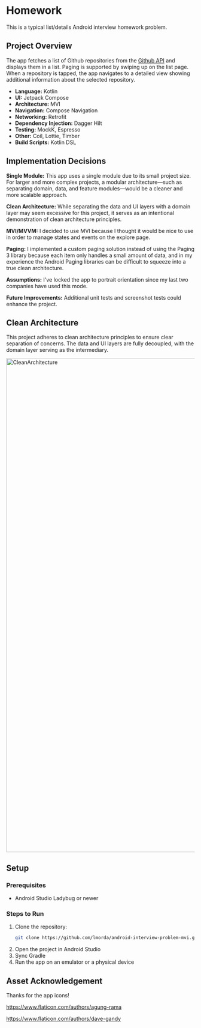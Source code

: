 # Homework

This is a typical list/details Android interview homework problem.  

## Project Overview

The app fetches a list of Github repositories from the [Github API](https://docs.github.com/en/rest) and displays them in a list. Paging is supported by swiping up on the list page.  When a repository is tapped, the app navigates to a detailed view showing additional information about the selected repository.  

- **Language:** Kotlin
- **UI:** Jetpack Compose
- **Architecture:** MVI
- **Navigation:** Compose Navigation
- **Networking:** Retrofit
- **Dependency Injection:** Dagger Hilt
- **Testing:** MockK, Espresso
- **Other:** Coil, Lottie, Timber
- **Build Scripts:** Kotlin DSL
   
## Implementation Decisions

**Single Module:** This app uses a single module due to its small project size. For larger and more complex projects, a modular architecture—such as separating domain, data, and feature modules—would be a cleaner and more scalable approach.

**Clean Architecture:** While separating the data and UI layers with a domain layer may seem excessive for this project, it serves as an intentional demonstration of clean architecture principles.  

**MVI/MVVM:** I decided to use MVI because I thought it would be nice to use in order to manage states and events on the explore page.

**Paging:** I implemented a custom paging solution instead of using the Paging 3 library because each item only handles a small amount of data, and in my experience the Android Paging libraries can be difficult to squeeze into a true clean architecture.

**Assumptions:** I've locked the app to portrait orientation since my last two companies have used this mode.

**Future Improvements:** Additional unit tests and screenshot tests could enhance the project.  

## Clean Architecture

This project adheres to clean architecture principles to ensure clear separation of concerns. The data and UI layers are
fully decoupled, with the domain layer serving as the intermediary.  

<img width="1316" alt="CleanArchitecture" src="https://github.com/user-attachments/assets/8ff5fbff-b7b0-481e-b424-396d7e9d3353" />


## Setup

### Prerequisites
- Android Studio Ladybug or newer

### Steps to Run
1. Clone the repository:
   ```bash
   git clone https://github.com/lmorda/android-interview-problem-mvi.git
   ```
2. Open the project in Android Studio
3. Sync Gradle
4. Run the app on an emulator or a physical device

## Asset Acknowledgement

Thanks for the app icons!

https://www.flaticon.com/authors/agung-rama

https://www.flaticon.com/authors/dave-gandy